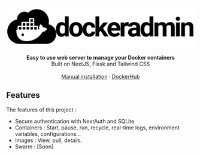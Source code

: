 <picture>
  <p align="center">
    <img alt="DockerAdmin logo" width="500" height="116" src="https://github.com/Simon-Bertrand/DockerAdmin/blob/main/src/logo/dockeradmin-logo.png?raw=true">
  </p>
</picture>

<div align="center"><strong>Easy to use web server to manage your Docker containers</strong></div>
<div align="center">Built on NextJS, Flask and Tailwind CSS</div>
<br />
<div align="center">
<a href="">Manual installation</a>
<span> · </span>
<a href="">DockerHub</a>
<span>
</div>

## Features

The features of this project :

- Secure authentication with NextAuth and SQLite
- Containers : Start, pause, run, recycle, real-time logs, environment variables, configurations...
- Images : View, pull, details.
- Swarm : [Soon]

